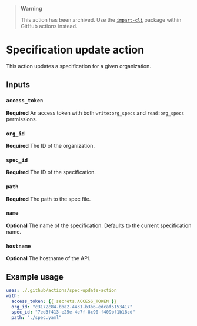 > **Warning**
> 
> This action has been archived. Use the [`impart-cli`](https://www.npmjs.com/package/@impart-security/impart-cli) package within GitHub actions instead.

# Specification update action

This action updates a specification for a given organization.

## Inputs

### `access_token`

**Required** An access token with both `write:org_specs` and `read:org_specs` permissions.

### `org_id`

**Required** The ID of the organization.

### `spec_id`

**Required** The ID of the specification.

### `path`

**Required** The path to the spec file.

### `name`

**Optional** The name of the specification. Defaults to the current specification name.

### `hostname`

**Optional** The hostname of the API.

## Example usage

```yaml
uses: ./.github/actions/spec-update-action
with:
  access_token: {{ secrets.ACCESS_TOKEN }}
  org_id: "c3172c84-bba2-4431-b3b6-edcaf5153417"
  spec_id: "7ed3f413-e25e-4e7f-8c90-f409bf1b18cd"
  path: "./spec.yaml"
```
